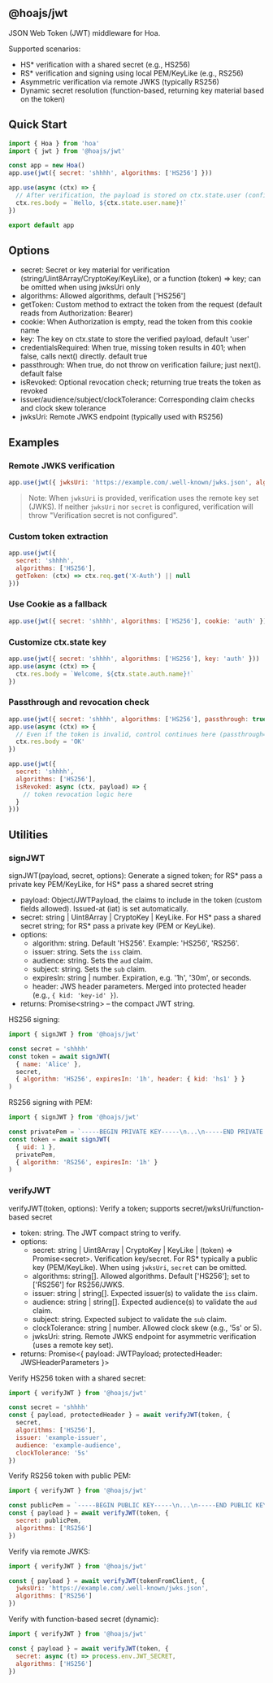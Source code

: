 ## @hoajs/jwt

JSON Web Token (JWT) middleware for Hoa.

Supported scenarios:
- HS* verification with a shared secret (e.g., HS256)
- RS* verification and signing using local PEM/KeyLike (e.g., RS256)
- Asymmetric verification via remote JWKS (typically RS256)
- Dynamic secret resolution (function-based, returning key material based on the token)

## Quick Start

```js
import { Hoa } from 'hoa'
import { jwt } from '@hoajs/jwt'

const app = new Hoa()
app.use(jwt({ secret: 'shhhh', algorithms: ['HS256'] }))

app.use(async (ctx) => {
  // After verification, the payload is stored on ctx.state.user (configurable via `key`)
  ctx.res.body = `Hello, ${ctx.state.user.name}!`
})

export default app
```

## Options
- secret: Secret or key material for verification (string/Uint8Array/CryptoKey/KeyLike), or a function (token) => key; can be omitted when using jwksUri only
- algorithms: Allowed algorithms, default ['HS256']
- getToken: Custom method to extract the token from the request (default reads from Authorization: Bearer)
- cookie: When Authorization is empty, read the token from this cookie name
- key: The key on ctx.state to store the verified payload, default 'user'
- credentialsRequired: When true, missing token results in 401; when false, calls next() directly. default true
- passthrough: When true, do not throw on verification failure; just next(). default false
- isRevoked: Optional revocation check; returning true treats the token as revoked
- issuer/audience/subject/clockTolerance: Corresponding claim checks and clock skew tolerance
- jwksUri: Remote JWKS endpoint (typically used with RS256)

## Examples

### Remote JWKS verification

```js
app.use(jwt({ jwksUri: 'https://example.com/.well-known/jwks.json', algorithms: ['RS256'] }))
```

> Note: When `jwksUri` is provided, verification uses the remote key set (JWKS). If neither `jwksUri` nor `secret` is configured, verification will throw "Verification secret is not configured".

### Custom token extraction

```js
app.use(jwt({
  secret: 'shhhh',
  algorithms: ['HS256'],
  getToken: (ctx) => ctx.req.get('X-Auth') || null
}))
```

### Use Cookie as a fallback

```js
app.use(jwt({ secret: 'shhhh', algorithms: ['HS256'], cookie: 'auth' }))
```

### Customize ctx.state key

```js
app.use(jwt({ secret: 'shhhh', algorithms: ['HS256'], key: 'auth' }))
app.use(async (ctx) => {
  ctx.res.body = `Welcome, ${ctx.state.auth.name}!`
})
```

### Passthrough and revocation check

```js
app.use(jwt({ secret: 'shhhh', algorithms: ['HS256'], passthrough: true }))
app.use(async (ctx) => {
  // Even if the token is invalid, control continues here (passthrough=true)
  ctx.res.body = 'OK'
})

app.use(jwt({
  secret: 'shhhh',
  algorithms: ['HS256'],
  isRevoked: async (ctx, payload) => {
    // token revocation logic here
  }
}))
```

## Utilities

### signJWT

signJWT(payload, secret, options): Generate a signed token; for RS* pass a private key PEM/KeyLike, for HS* pass a shared secret string
  - payload: Object/JWTPayload, the claims to include in the token (custom fields allowed). Issued-at (iat) is set automatically.
  - secret: string | Uint8Array | CryptoKey | KeyLike. For HS* pass a shared secret string; for RS* pass a private key (PEM or KeyLike).
  - options:
    - algorithm: string. Default 'HS256'. Example: 'HS256', 'RS256'.
    - issuer: string. Sets the `iss` claim.
    - audience: string. Sets the `aud` claim.
    - subject: string. Sets the `sub` claim.
    - expiresIn: string | number. Expiration, e.g. '1h', '30m', or seconds.
    - header: JWS header parameters. Merged into protected header (e.g., `{ kid: 'key-id' }`).
  - returns: Promise\<string\> – the compact JWT string.

HS256 signing:

```js
import { signJWT } from '@hoajs/jwt'

const secret = 'shhhh'
const token = await signJWT(
  { name: 'Alice' },
  secret,
  { algorithm: 'HS256', expiresIn: '1h', header: { kid: 'hs1' } }
)
```

RS256 signing with PEM:

```js
import { signJWT } from '@hoajs/jwt'

const privatePem = `-----BEGIN PRIVATE KEY-----\n...\n-----END PRIVATE KEY-----`
const token = await signJWT(
  { uid: 1 },
  privatePem,
  { algorithm: 'RS256', expiresIn: '1h' }
)
```

### verifyJWT

verifyJWT(token, options): Verify a token; supports secret/jwksUri/function-based secret
  - token: string. The JWT compact string to verify.
  - options:
    - secret: string | Uint8Array | CryptoKey | KeyLike | (token) => Promise\<secret\>. Verification key/secret. For RS* typically a public key (PEM/KeyLike). When using `jwksUri`, `secret` can be omitted.
    - algorithms: string[]. Allowed algorithms. Default ['HS256']; set to ['RS256'] for RS256/JWKS.
    - issuer: string | string[]. Expected issuer(s) to validate the `iss` claim.
    - audience: string | string[]. Expected audience(s) to validate the `aud` claim.
    - subject: string. Expected subject to validate the `sub` claim.
    - clockTolerance: string | number. Allowed clock skew (e.g., '5s' or 5).
    - jwksUri: string. Remote JWKS endpoint for asymmetric verification (uses a remote key set).
  - returns: Promise\<{ payload: JWTPayload; protectedHeader: JWSHeaderParameters }\>

Verify HS256 token with a shared secret:

```js
import { verifyJWT } from '@hoajs/jwt'

const secret = 'shhhh'
const { payload, protectedHeader } = await verifyJWT(token, {
  secret,
  algorithms: ['HS256'],
  issuer: 'example-issuer',
  audience: 'example-audience',
  clockTolerance: '5s'
})
```

Verify RS256 token with public PEM:

```js
import { verifyJWT } from '@hoajs/jwt'

const publicPem = `-----BEGIN PUBLIC KEY-----\n...\n-----END PUBLIC KEY-----`
const { payload } = await verifyJWT(token, {
  secret: publicPem,
  algorithms: ['RS256']
})
```

Verify via remote JWKS:

```js
import { verifyJWT } from '@hoajs/jwt'

const { payload } = await verifyJWT(tokenFromClient, {
  jwksUri: 'https://example.com/.well-known/jwks.json',
  algorithms: ['RS256']
})
```

Verify with function-based secret (dynamic):

```js
import { verifyJWT } from '@hoajs/jwt'

const { payload } = await verifyJWT(token, {
  secret: async (t) => process.env.JWT_SECRET,
  algorithms: ['HS256']
})
```
